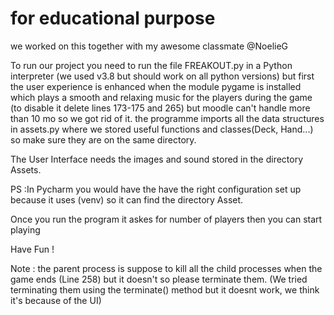 # for educational purpose 

we worked on this together with my awesome classmate @NoelieG

To run our project you need to run the file FREAKOUT.py in a Python interpreter
(we used v3.8 but should work on all python versions)
but first the user experience is enhanced when the module 
pygame is installed which plays a smooth and relaxing music
for the players during the game (to disable it delete lines 173-175 and 265) but moodle can't handle more than 10 mo so we got rid of it. the programme imports all the data structures in assets.py where we stored useful functions and classes(Deck, Hand...) so make sure they are on the same directory.

The User Interface needs the images and sound stored in the directory Assets.

PS :In Pycharm you would have the have the right configuration set up because it uses (venv) so it can find the directory Asset.

Once you run the program it askes for number of players then you can start playing 


Have Fun !

Note : the parent process is suppose to kill all the child processes when the game ends (Line 258) but it doesn't so please terminate them. (We tried terminating them using the terminate() method but it doesnt work, we think it's because of the UI)

